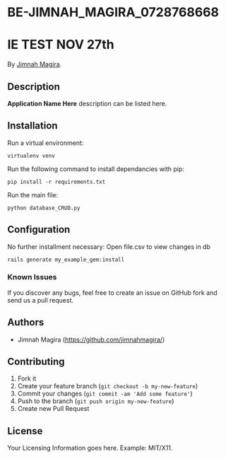 # BE-JIMNAH_MAGIRA_0728768668
# IE TEST NOV 27th

By [Jimnah Magira](https://github.com/jimnahmagira).

## Description
**Application Name Here** description can be listed here.

## Installation

Run a virtual environment:

```console
virtualenv venv
```

Run the following command to install dependancies with pip:

```console
pip install -r requirements.txt
```

Run the main file:

```console
python database_CRUD.py
```

## Configuration

No further installment necessary:
Open file.csv to view changes in db

`rails generate my_example_gem:install`


### Known Issues

If you discover any bugs, feel free to create an issue on GitHub fork and
send us a pull request.


## Authors

* Jimnah Magira (https://github.com/jimnahmagira/)


## Contributing

1. Fork it
2. Create your feature branch (`git checkout -b my-new-feature`)
3. Commit your changes (`git commit -am 'Add some feature'`)
4. Push to the branch (`git push origin my-new-feature`)
5. Create new Pull Request


## License

Your Licensing Information goes here. Example: MIT/X11.
